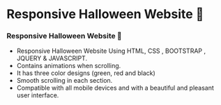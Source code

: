 # Responsive Halloween Website 🎃

### Responsive Halloween Website 🎃
- Responsive Halloween Website Using HTML, CSS , BOOTSTRAP , JQUERY & JAVASCRIPT.
- Contains animations when scrolling.
- It has three color designs (green, red and black)
- Smooth scrolling in each section.
- Compatible with all mobile devices and with a beautiful and pleasant user interface.
